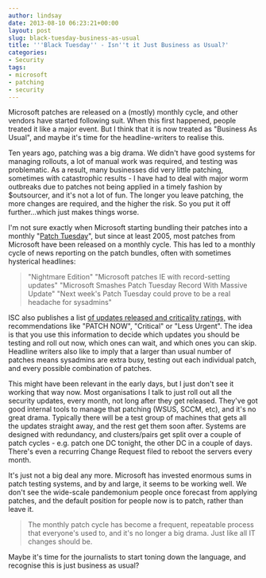 ```yaml
---
author: lindsay
date: 2013-08-10 06:23:21+00:00
layout: post
slug: black-tuesday-business-as-usual
title: '''Black Tuesday'' - Isn''t it Just Business as Usual?'
categories:
- Security
tags:
- microsoft
- patching
- security
---
```


Microsoft patches are released on a (mostly) monthly cycle, and other vendors have started following suit. When this first happened, people treated it like a major event. But I think that it is now treated as "Business As Usual", and maybe it's time for the headline-writers to realise this.

Ten years ago, patching was a big drama. We didn't have good systems for managing rollouts, a lot of manual work was required, and testing was problematic. As a result, many businesses did very little patching, sometimes with catastrophic results - I have had to deal with major worm outbreaks due to patches not being applied in a timely fashion by $outsourcer, and it's not a lot of fun. The longer you leave patching, the more changes are required, and the higher the risk. So you put it off further...which just makes things worse.

I'm not sure exactly when Microsoft starting bundling their patches into a monthly "[Patch Tuesday](http://en.wikipedia.org/wiki/Patch_Tuesday)", but since at least 2005, most patches from Microsoft have been released on a monthly cycle. This has led to a monthly cycle of news reporting on the patch bundles, often with sometimes hysterical headlines:

> "Nightmare Edition"
> "Microsoft patches IE with record-setting updates"
> "Microsoft Smashes Patch Tuesday Record With Massive Update"
> "Next week's Patch Tuesday could prove to be a real headache for sysadmins"

ISC also publishes a list [of updates released and criticality ratings,](https://isc.sans.edu/forums/diary/Microsoft+July+2013+Black+Tuesday+Overview/16126) with recommendations like "PATCH NOW", "Critical" or "Less Urgent". The idea is that you use this information to decide which updates you should be testing and roll out now, which ones can wait, and which ones you can skip. Headline writers also like to imply that a larger than usual number of patches means sysadmins are extra busy, testing out each individual patch, and every possible combination of patches.

This might have been relevant in the early days, but I just don't see it working that way now. Most organisations I talk to just roll out all the security updates, every month, not long after they get released. They've got good internal tools to manage that patching (WSUS, SCCM, etc), and it's no great drama. Typically there will be a test group of machines that gets all the updates straight away, and the rest get them soon after. Systems are designed with redundancy, and clusters/pairs get split over a couple of patch cycles - e.g. patch one DC tonight, the other DC in a couple of days. There's even a recurring Change Request filed to reboot the servers every month.

It's just not a big deal any more. Microsoft has invested enormous sums in patch testing systems, and by and large, it seems to be working well. We don't see the wide-scale pandemonium people once forecast from applying patches, and the default position for people now is to patch, rather than leave it.

> The monthly patch cycle has become a frequent, repeatable process that everyone's used to, and it's no longer a big drama. Just like all IT changes should be.

Maybe it's time for the journalists to start toning down the language, and recognise this is just business as usual?
